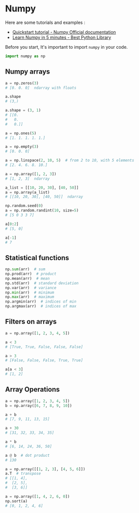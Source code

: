 # Numpy

Here are some tutorials and examples :

* [Quickstart tutorial - Numpy Official documentation](https://numpy.org/devdocs/user/quickstart.html)
* [Learn Numpy in 5 minutes - Best Python Library](https://www.youtube.com/watch?v=xECXZ3tyONo)

Before you start, It's important to import `numpy` in your code.

``` py
import numpy as np
```

## Numpy arrays

``` py
a = np.zeros(3)
# [0. 0. 0]  ndarray with floats

a.shape
# (3,)

a.shape = (3, 1)
# [[0.
#   0.
#   0.]]

a = np.ones(5)
# [1. 1. 1. 1. 1.]

a = np.empty(3)
# [0. 0. 0]

a = np.linspace(2, 10, 5)  # from 2 to 10, with 5 elements
# [2. 4. 6. 8. 10.]

a = np.array([1, 2, 3])
# [1, 2, 3]  ndarray

a_list = [[10, 20, 30], [40, 50]]
a = np.array(a_list)
# [[10, 20, 30], [40, 50]]  ndarray

np.random.seed(0)
a = np.random.randint(10, size=5)
# [5 0 3 3 7]

a[0:2]
# [5, 0]

a[-1]
# 7
```

## Statistical functions

``` py
np.sum(arr)  # sum
np.prod(arr)  # product
np.mean(arr)  # mean
np.std(arr)  # standard deviation
np.var(arr)  # variance
np.min(arr)  # minimum
np.max(arr)  # maximum
np.argmin(arr)  # indices of min
np.argmax(arr)  # indices of max
```

## Filters on arrays

``` py
a = np.array([1, 2, 3, 4, 5])

a < 3
# [True, True, False, False, False]

a > 3
# [False, False, False, True, True]

a[a < 3]
# [1, 2]
```

## Array Operations

``` py
a = np.array([1, 2, 3, 4, 5])
b = np.array([6, 7, 8, 9, 10])

a + b
# [7, 9, 11, 13, 15]

a + 30
# [31, 32, 33, 34, 35]

a * b
# [6, 14, 24, 36, 50]

a @ b  # dot product
# 130

a = np.array([[1, 2, 3], [4, 5, 6]])
a.T  # transpose
# [[1, 4],
#  [2, 5],
#  [3, 6]]

a = np.array([1, 4, 2, 6, 0])
np.sort(a)
# [0, 1, 2, 4, 6]
```